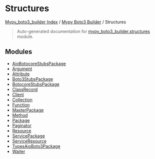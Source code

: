 # Structures

[Mypy_boto3_builder Index](../../README.md#mypy_boto3_builder-index) /
[Mypy Boto3 Builder](../index.md#mypy-boto3-builder) /
Structures

> Auto-generated documentation for [mypy_boto3_builder.structures](https://github.com/youtype/mypy_boto3_builder/blob/main/mypy_boto3_builder/structures/__init__.py) module.

## Modules

- [AioBotocoreStubsPackage](./aiobotocore_stubs_package.md)
- [Argument](./argument.md)
- [Attribute](./attribute.md)
- [Boto3StubsPackage](./boto3_stubs_package.md)
- [BotocoreStubsPackage](./botocore_stubs_package.md)
- [ClassRecord](./class_record.md)
- [Client](./client.md)
- [Collection](./collection.md)
- [Function](./function.md)
- [MasterPackage](./master_package.md)
- [Method](./method.md)
- [Package](./package.md)
- [Paginator](./paginator.md)
- [Resource](./resource.md)
- [ServicePackage](./service_package.md)
- [ServiceResource](./service_resource.md)
- [TypesAioBoto3Package](./types_aioboto3_package.md)
- [Waiter](./waiter.md)
